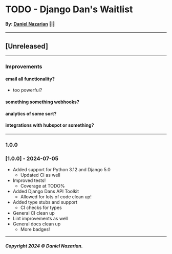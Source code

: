 # TODO - Django Dan's Waitlist
#### By: [Daniel Nazarian](https://danielnazarian) 🐧👹

-------------------------------------------------------
## [Unreleased]
-----
### Improvements


#### email all functionality?
- too powerful?


#### something something webhooks?


#### analytics of some sort?


#### integrations with hubspot or something?


-----
### 1.0.0



### [1.0.0] - 2024-07-05
- Added support for Python 3.12 and Django 5.0
    - Updated CI as well
- Improved tests!
    - Coverage at TODO%
- Added Django Dans API Toolkit
    - Allowed for lots of code clean up!
- Added type stubs and support
    - CI checks for types
- General CI clean up
- Lint improvements as well
- General docs clean up
    - More badges!

-------------------------------------------------------

##### Copyright 2024 © Daniel Nazarian.
